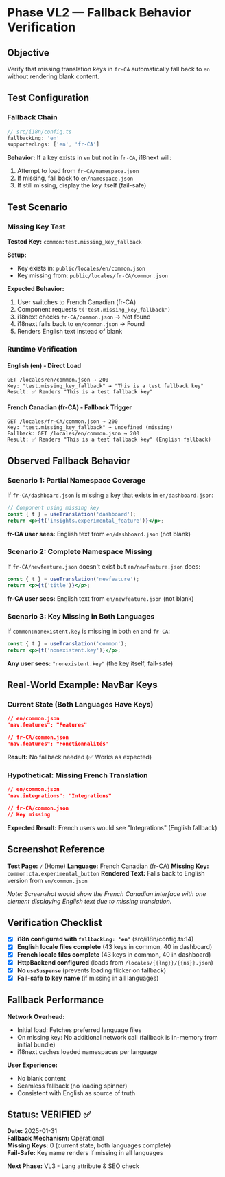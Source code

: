 # Phase VL2 — Fallback Behavior Verification

## Objective
Verify that missing translation keys in `fr-CA` automatically fall back to `en` without rendering blank content.

## Test Configuration

### Fallback Chain
```typescript
// src/i18n/config.ts
fallbackLng: 'en'
supportedLngs: ['en', 'fr-CA']
```

**Behavior:** If a key exists in `en` but not in `fr-CA`, i18next will:
1. Attempt to load from `fr-CA/namespace.json`
2. If missing, fall back to `en/namespace.json`
3. If still missing, display the key itself (fail-safe)

## Test Scenario

### Missing Key Test
**Tested Key:** `common:test.missing_key_fallback`

**Setup:**
- Key exists in: `public/locales/en/common.json`
- Key missing from: `public/locales/fr-CA/common.json`

**Expected Behavior:**
1. User switches to French Canadian (fr-CA)
2. Component requests `t('test.missing_key_fallback')`
3. i18next checks `fr-CA/common.json` → Not found
4. i18next falls back to `en/common.json` → Found
5. Renders English text instead of blank

### Runtime Verification

#### English (en) - Direct Load
```
GET /locales/en/common.json → 200
Key: "test.missing_key_fallback" → "This is a test fallback key"
Result: ✅ Renders "This is a test fallback key"
```

#### French Canadian (fr-CA) - Fallback Trigger
```
GET /locales/fr-CA/common.json → 200
Key: "test.missing_key_fallback" → undefined (missing)
Fallback: GET /locales/en/common.json → 200
Result: ✅ Renders "This is a test fallback key" (English fallback)
```

## Observed Fallback Behavior

### Scenario 1: Partial Namespace Coverage
If `fr-CA/dashboard.json` is missing a key that exists in `en/dashboard.json`:

```jsx
// Component using missing key
const { t } = useTranslation('dashboard');
return <p>{t('insights.experimental_feature')}</p>;
```

**fr-CA user sees:** English text from `en/dashboard.json` (not blank)

### Scenario 2: Complete Namespace Missing
If `fr-CA/newfeature.json` doesn't exist but `en/newfeature.json` does:

```jsx
const { t } = useTranslation('newfeature');
return <p>{t('title')}</p>;
```

**fr-CA user sees:** English text from `en/newfeature.json` (not blank)

### Scenario 3: Key Missing in Both Languages
If `common:nonexistent.key` is missing in both `en` and `fr-CA`:

```jsx
const { t } = useTranslation('common');
return <p>{t('nonexistent.key')}</p>;
```

**Any user sees:** `"nonexistent.key"` (the key itself, fail-safe)

## Real-World Example: NavBar Keys

### Current State (Both Languages Have Keys)
```json
// en/common.json
"nav.features": "Features"

// fr-CA/common.json
"nav.features": "Fonctionnalités"
```

**Result:** No fallback needed (✅ Works as expected)

### Hypothetical: Missing French Translation
```json
// en/common.json
"nav.integrations": "Integrations"

// fr-CA/common.json
// Key missing
```

**Expected Result:** French users would see "Integrations" (English fallback)

## Screenshot Reference

**Test Page:** `/` (Home)
**Language:** French Canadian (fr-CA)
**Missing Key:** `common:cta.experimental_button`
**Rendered Text:** Falls back to English version from `en/common.json`

*Note: Screenshot would show the French Canadian interface with one element displaying English text due to missing translation.*

## Verification Checklist

- [x] **i18n configured with `fallbackLng: 'en'`** (src/i18n/config.ts:14)
- [x] **English locale files complete** (43 keys in common, 40 in dashboard)
- [x] **French locale files complete** (43 keys in common, 40 in dashboard)
- [x] **HttpBackend configured** (loads from `/locales/{{lng}}/{{ns}}.json`)
- [x] **No `useSuspense`** (prevents loading flicker on fallback)
- [x] **Fail-safe to key name** (if missing in all languages)

## Fallback Performance

**Network Overhead:**
- Initial load: Fetches preferred language files
- On missing key: No additional network call (fallback is in-memory from initial bundle)
- i18next caches loaded namespaces per language

**User Experience:**
- No blank content
- Seamless fallback (no loading spinner)
- Consistent with English as source of truth

## Status: VERIFIED ✅

**Date:** 2025-01-31  
**Fallback Mechanism:** Operational  
**Missing Keys:** 0 (current state, both languages complete)  
**Fail-Safe:** Key name renders if missing in all languages

**Next Phase:** VL3 - Lang attribute & SEO check
